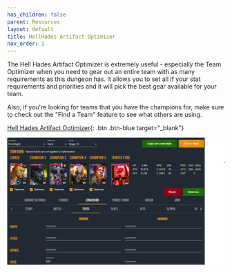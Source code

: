 ```yaml
---
has_children: false
parent: Resources
layout: default
title: HellHades Artifact Optimizer
nav_order: 1
---
```

The Hell Hades Artifact Optimizer is extremely useful - especially the Team Optimizer when you need to gear out an entire team with as many requirements as this dungeon has. It allows you to set all if your stat requirements and priorities and it will pick the best gear available for your team.

Also, if you're looking for teams that you have the champions for, make sure to check out the "Find a Team" feature to see what others are using.

[Hell Hades Artifact Optimizer](https://raidoptimiser.hellhades.com/){: .btn .btn-blue target="_blank"}

![](/images/uploads/hhoptimizer.png)